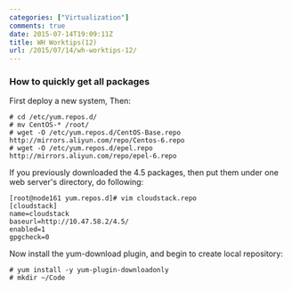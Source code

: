 ```yaml
---
categories: ["Virtualization"]
comments: true
date: 2015-07-14T19:09:11Z
title: WH Worktips(12)
url: /2015/07/14/wh-worktips-12/
---
```


### How to quickly get all packages
First deploy a new system, Then:    

```
# cd /etc/yum.repos.d/
# mv CentOS-* /root/
# wget -O /etc/yum.repos.d/CentOS-Base.repo http://mirrors.aliyun.com/repo/Centos-6.repo
# wget -O /etc/yum.repos.d/epel.repo http://mirrors.aliyun.com/repo/epel-6.repo
```

If you previously downloaded the 4.5 packages, then put them under one web server's directory,  do following:    

```
[root@node161 yum.repos.d]# vim cloudstack.repo 
[cloudstack]
name=cloudstack
baseurl=http://10.47.58.2/4.5/
enabled=1
gpgcheck=0
```
Now install the yum-download plugin, and begin to create local repository:    

```
# yum install -y yum-plugin-downloadonly
# mkdir ~/Code

```

